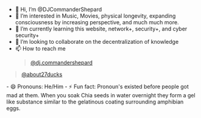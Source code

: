 - 👋 Hi, I’m @DJCommanderShepard
- 👀 I’m interested in Music, Movies, physical longevity, expanding consciousness by increasing perspective, and much much more.
- 🌱 I’m currently learning this website, network+, security+, and cyber security+
- 💞️ I’m looking to collaborate on the decentralization of knowledge 
- 📫 How to reach me <blockquote class="tiktok-embed" cite="https://www.tiktok.com/@dj.commandershepard" data-unique-id="dj.commandershepard" data-embed-type="creator" style="max-width: 780px; min-width: 288px;" > <section> <a target="_blank" href="https://www.tiktok.com/@dj.commandershepard?refer=creator_embed">@dj.commandershepard</a> </section> </blockquote> 
<blockquote class="tiktok-embed" cite="https://www.tiktok.com/@about27ducks" data-unique-id="about27ducks" data-embed-type="creator" style="max-width: 780px; min-width: 288px;" > <section> <a target="_blank" href="https://www.tiktok.com/@about27ducks?refer=creator_embed">@about27ducks</a> </section> </blockquote> <script async src="https://www.tiktok.com/embed.js"></script>
- 😄 Pronouns: He/Him
- ⚡ Fun fact: Pronoun's existed before people got mad at them. When you soak Chia seeds in water overnight they form a gel like substance similar to the gelatinous coating surrounding amphibian eggs.

<!---
DJCommanderShepard/DJCommanderShepard is a ✨ special ✨ repository because its `README.md` (this file) appears on your GitHub profile.
You can click the Preview link to take a look at your changes.
--->

